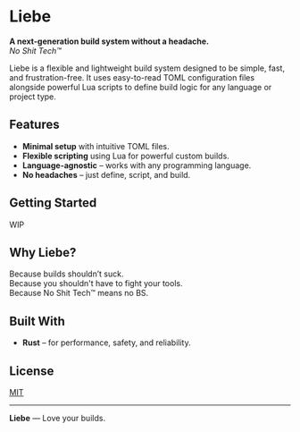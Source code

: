 # Liebe

**A next-generation build system without a headache.**  
_No Shit Tech™_

Liebe is a flexible and lightweight build system designed to be simple, fast, and frustration-free. It uses easy-to-read TOML configuration files alongside powerful Lua scripts to define build logic for any language or project type.

## Features

- **Minimal setup** with intuitive TOML files.
- **Flexible scripting** using Lua for powerful custom builds.
- **Language-agnostic** – works with any programming language.
- **No headaches** – just define, script, and build.

## Getting Started

WIP

## Why Liebe?

Because builds shouldn’t suck.  
Because you shouldn't have to fight your tools.  
Because No Shit Tech™ means no BS.

## Built With

- **Rust** – for performance, safety, and reliability.

## License

[MIT](./LICENSE)

---

**Liebe** — Love your builds.
